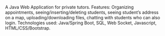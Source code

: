 A Java Web Application for private tutors. Features: Organizing appointments, seeing/inserting/deleting students, seeing student’s address on a map, uploading/downloading files, chatting with students who can also login. Technologies used: Java/Spring Boot, SQL, Web Socket, Javascript, HTML/CSS/Bootstrap.